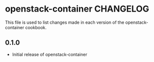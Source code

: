 openstack-container CHANGELOG
=============================
This file is used to list changes made in each version of the
openstack-container cookbook.

0.1.0
-----
- Initial release of openstack-container

